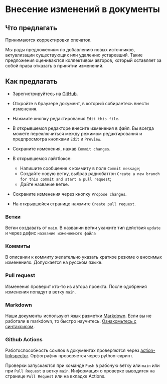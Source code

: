 # Внесение изменений в документы

## Что предлагать
Принимаются корректировки опечаток.

Мы рады предложениям по добавлению новых источников, актуализации существующих или удалению устаревший. Такие предложения оцениваются коллективом авторов, который оставляет за собой права отказать в принятии изменений.

## Как предлагать

- Зарегистрируйтесь на [GitHub](https://github.com/).

- Откройте в браузере документ, в который собираетесь внести изменения.

- Нажмите кнопку редактирования `Edit this file`.

- В открывшемся редакторе внесите изменения в файл. Вы всегда можете переключиться между режимом редактирования и предпросмотра кнопками `Edit` и `Preview`.

- Сохраните изменения, нажав `Commit changes`.

- В открывшемся лайтбоксе:
    * Напишите сообщение к коммиту в поле `Commit message`; 
    * Cоздайте новую ветку, выбрав радиобаттон `Create a new branch for this commit and start a pull request`;
    * Дайте название ветке.

- Сохраните изменения через кнопку `Propose changes`.

- На открывшейся странице нажмите `Create pull request`.

### Ветки

Ветки создавать от `main`. В названии ветки укажите тип действия `update` и через дефис `название изменяемого файла`

### Коммиты

В описании к коммиту желательно указать краткое резюме о вносимых изменениях. Допускается на русском языке.

### Pull request

Изменения проверит кто-то из автора проекта. После одобрения изменения попадут в ветку `main`.

### Markdown

Наши документы используют язык разметки [Markdown](https://ru.wikipedia.org/wiki/Markdown). Если вы не работали в markdown, то быстро научитесь. [Ознакомьтесь с синтаксисом](https://github.com/adam-p/markdown-here/wiki/Markdown-Cheatsheet).

### Github Actions

Работоспособность ссылок в документах проверяются через [action-linkspector](https://github.com/UmbrellaDocs/action-linkspector). Орфография проверяется через python-скрипт.

Проверки запускаются при команде `Push` в рабочую ветку или `main` или при `Pull Request` в ветку `main`. Информация о проверке выводится на странице `Pull Request` или на вкладке Actions.